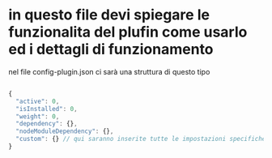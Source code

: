 # in questo file devi spiegare le funzionalita del plufin come usarlo ed i dettagli di funzionamento


nel file config-plugin.json ci sarà una struttura di questo tipo 
```js

{
  "active": 0,
  "isInstalled": 0,
  "weight": 0,
  "dependency": {},
  "nodeModuleDependency": {},
  "custom": {} // qui saranno inserite tutte le impostazioni specifiche del modulo 
}
```